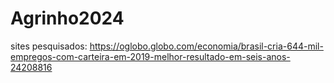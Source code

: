 # Agrinho2024

sites pesquisados:
https://oglobo.globo.com/economia/brasil-cria-644-mil-empregos-com-carteira-em-2019-melhor-resultado-em-seis-anos-24208816